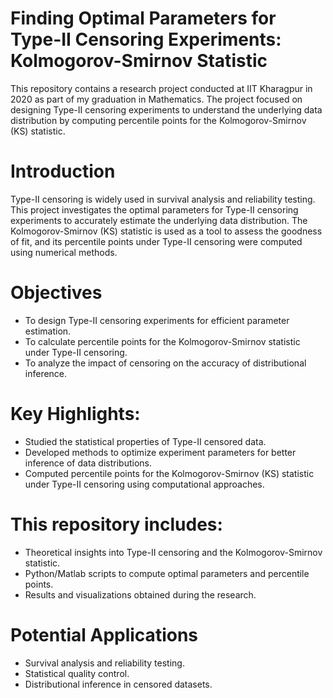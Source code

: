 # Finding Optimal Parameters for Type-II Censoring Experiments: Kolmogorov-Smirnov Statistic
This repository contains a research project conducted at IIT Kharagpur in 2020 as part of my graduation in Mathematics. The project focused on designing Type-II censoring experiments to understand the underlying data distribution by computing percentile points for the Kolmogorov-Smirnov (KS) statistic.

# Introduction
Type-II censoring is widely used in survival analysis and reliability testing. This project investigates the optimal parameters for Type-II censoring experiments to accurately estimate the underlying data distribution. The Kolmogorov-Smirnov (KS) statistic is used as a tool to assess the goodness of fit, and its percentile points under Type-II censoring were computed using numerical methods.

# Objectives
- To design Type-II censoring experiments for efficient parameter estimation.
- To calculate percentile points for the Kolmogorov-Smirnov statistic under Type-II censoring.
- To analyze the impact of censoring on the accuracy of distributional inference.

# Key Highlights:

- Studied the statistical properties of Type-II censored data.
- Developed methods to optimize experiment parameters for better inference of data distributions.
- Computed percentile points for the Kolmogorov-Smirnov (KS) statistic under Type-II censoring using computational approaches.

# This repository includes:

- Theoretical insights into Type-II censoring and the Kolmogorov-Smirnov statistic.
- Python/Matlab scripts to compute optimal parameters and percentile points.
- Results and visualizations obtained during the research.

# Potential Applications
- Survival analysis and reliability testing.
- Statistical quality control.
- Distributional inference in censored datasets.
